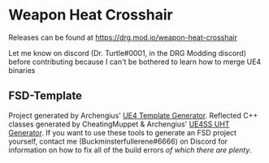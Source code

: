 # Weapon Heat Crosshair

Releases can be found at https://drg.mod.io/weapon-heat-crosshair

Let me know on discord (Dr. Turtle#0001, in the DRG Modding discord) before contributing because I can't be bothered to learn how to merge UE4 binaries

## FSD-Template

Project generated by Archengius' [UE4 Template Generator](https://github.com/Archengius/UE4GameProjectGenerator). Reflected C++ classes generated by CheatingMuppet & Archengius' [UE4SS UHT Generator](https://github.com/UE4SS/UE4SS). If you want to use these tools to generate an FSD project yourself, contact me (Buckminsterfullerene#6666) on Discord for information on how to fix all of the build errors *of which there are plenty*.
